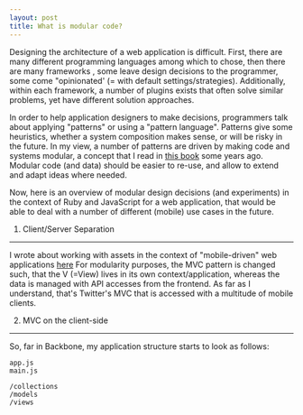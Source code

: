 ```yaml
---
layout: post
title: What is modular code?
---
```


Designing the architecture of a web application is difficult. First, there are many different programming languages among which to chose, then there are many frameworks , some leave design decisions to the programmer, some come "opinionated' (= with default settings/strategies). Additionally, within each framework, a number of plugins exists that often solve similar problems, yet have different solution approaches.

In order to help application designers to make decisions, programmers talk about applying "patterns" or using a "pattern language". Patterns give some heuristics, whether a system composition makes sense, or will be risky in the future. In my view, a number of patterns are driven by making code and systems modular, a concept that I read in [this book](http://en.wikipedia.org/wiki/Object-Oriented_Software_Construction) some years ago. Modular code (and data) should be easier to re-use, and allow to extend and adapt ideas where needed. 

Now, here is an overview of modular design decisions (and experiments) in the context of Ruby and JavaScript for a web application, that would be able to deal with a number of different (mobile) use cases in the future.

1. Client/Server Separation
----------------------------
I wrote about working with assets in the context of "mobile-driven" web applications [here](http://thinkingonthinking.com/MVC-and-Rails-API/)
For modularity purposes, the MVC pattern is changed such, that the V (=View) lives in its own context/application, whereas the data is managed with API accesses from the frontend. As far as I understand, that's Twitter's MVC that is accessed with a multitude of mobile clients.


2. MVC on the client-side
--------------------------------------------
So, far in Backbone, my application structure starts to look as follows:

    app.js
    main.js
    
    /collections
    /models
    /views

